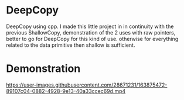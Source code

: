 # DeepCopy
DeepCopy using cpp. I made this little project in in continuity with the previous ShallowCopy, demonstration of the 2 uses with raw pointers, better to go for DeepCopy for this kind of use. otherwise for everything related to the data primitive then shallow is sufficient.

# Demonstration
https://user-images.githubusercontent.com/28671231/163875472-89107c04-0882-4928-9e13-40a33ccec69d.mp4

